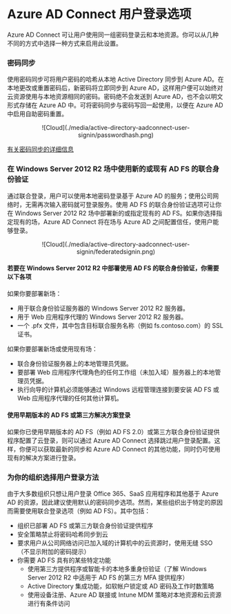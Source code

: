 <properties 
	pageTitle="Azure AD Connect - 用户登录" 
	description="Azure AD Connect 用户登录的自定义设置。" 
	services="active-directory" 
	documentationCenter="" 
	authors="billmath" 
	manager="swadhwa" 
	editor="curtand"/>

<tags 
	ms.service="active-directory"  
	ms.date="05/28/2015" 
	wacn.date=""/>



# Azure AD Connect 用户登录选项

Azure AD Connect 可让用户使用同一组密码登录云和本地资源。你可以从几种不同的方式中选择一种方式来启用此设置。


### 密码同步
使用密码同步可将用户密码的哈希从本地 Active Directory 同步到 Azure AD。在本地更改或重置密码后，新密码将立即同步到 Azure AD，这样用户便可以始终对云资源使用与本地资源相同的密码。密码绝不会发送到 Azure AD，也不会以明文形式存储在 Azure AD 中。可将密码同步与密码写回一起使用，以便在 Azure AD 中启用自助密码重置。

<center>![Cloud](./media/active-directory-aadconnect-user-signin/passwordhash.png)</center>

[有关密码同步的详细信息](https://msdn.microsoft.com/zh-cn/library/azure/dn246918.aspx)


### 在 Windows Server 2012 R2 场中使用新的或现有 AD FS 的联合身份验证
通过联合登录，用户可以使用本地密码登录基于 Azure AD 的服务；使用公司网络时，无需再次输入密码就可登录服务。使用 AD FS 的联合身份验证选项可让你在 Windows Server 2012 R2 场中部署新的或指定现有的 AD FS。如果你选择指定现有的场，Azure AD Connect 将在场与 Azure AD 之间配置信任，使用户能够登录。

<center>![Cloud](./media/active-directory-aadconnect-user-signin/federatedsignin.png)</center>

#### 若要在 Windows Server 2012 R2 中部署使用 AD FS 的联合身份验证，你需要以下各项
如果你要部署新场：

- 用于联合身份验证服务器的 Windows Server 2012 R2 服务器。
- 用于 Web 应用程序代理的 Windows Server 2012 R2 服务器。
- 一个 .pfx 文件，其中包含目标联合服务名称（例如 fs.contoso.com）的 SSL 证书。

如果你要部署新场或使用现有场：

- 联合身份验证服务器上的本地管理员凭据。
- 要部署 Web 应用程序代理角色的任何工作组（未加入域）服务器上的本地管理员凭据。
- 执行向导的计算机必须能够通过 Windows 远程管理连接到要安装 AD FS 或 Web 应用程序代理的任何其他计算机。

#### 使用早期版本的 AD FS 或第三方解决方案登录
如果你已使用早期版本的 AD FS（例如 AD FS 2.0）或第三方联合身份验证提供程序配置了云登录，则可以通过 Azure AD Connect 选择跳过用户登录配置。这样，你便可以获取最新的同步和 Azure AD Connect 的其他功能，同时仍可使用现有的解决方案进行登录。

### 为你的组织选择用户登录方法
由于大多数组织只想让用户登录 Office 365、SaaS 应用程序和其他基于 Azure AD 的资源，因此建议使用默认的密码同步选项。然而，某些组织出于特定的原因而需要使用联合登录选项（例如 AD FS）。其中包括：

- 组织已部署 AD FS 或第三方联合身份验证提供程序
- 安全策略禁止将密码哈希同步到云
- 要求用户从公司网络访问已加入域的计算机中的云资源时，使用无缝 SSO（不显示附加的密码提示）
- 你需要 AD FS 具有的某些特定功能
	- 使用第三方提供程序或智能卡的本地多重身份验证（了解 Windows Server 2012 R2 中适用于 AD FS 的第三方 MFA 提供程序）
	- Active Directory 集成功能，如软帐户锁定或 AD 密码及工作时数策略
	- 使用设备注册、Azure AD 联接或 Intune MDM 策略对本地资源和云资源进行有条件访问
 

<!---HONumber=67-->